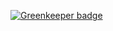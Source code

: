 

[![Greenkeeper badge](https://badges.greenkeeper.io/EirikBirkeland/angular-example.svg)](https://greenkeeper.io/)